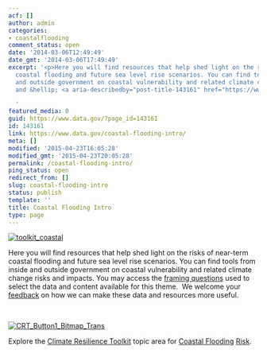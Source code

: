 ```yaml
---
acf: []
author: admin
categories:
- coastalflooding
comment_status: open
date: '2014-03-06T12:49:49'
date_gmt: '2014-03-06T17:49:49'
excerpt: '<p>Here you will find resources that help shed light on the risks of near-term
  coastal flooding and future sea level rise scenarios. You can find tools from inside
  and outside government on coastal vulnerability and related climate change risks
  and &hellip; <a aria-describedby="post-title-143161" href="https://www.data.gov/coastal-flooding-intro/">Continued</a></p>

  '
featured_media: 0
guid: https://www.data.gov/?page_id=143161
id: 143161
link: https://www.data.gov/coastal-flooding-intro/
meta: []
modified: '2015-04-23T16:05:28'
modified_gmt: '2015-04-23T20:05:28'
permalink: /coastal-flooding-intro/
ping_status: open
redirect_from: []
slug: coastal-flooding-intro
status: publish
template: ''
title: Coastal Flooding Intro
type: page
---
```

[![toolkit_coastal](https://s3.amazonaws.com/bsp-ocsit-prod-east-appdata/datagov/wordpress/2014/03/toolkit_coastal-300x300.jpg)](https://s3.amazonaws.com/bsp-ocsit-prod-east-appdata/datagov/wordpress/2014/03/toolkit_coastal.jpg)


Here you will find resources that help shed light on the risks of near-term coastal flooding and future sea level rise scenarios. You can find tools from inside and outside government on coastal vulnerability and related climate change risks and impacts. You may access the [framing questions](http://www.data.gov/climate/coastal-flooding-questions "Coastal Flooding – Framing Questions") used to select the data and content available for this theme.  We welcome your [feedback](/climate/climate-feedback/) on how we can make these data and resources more useful.


 


[![CRT_Button1_Bitmap_Trans](https://s3.amazonaws.com/bsp-ocsit-prod-east-appdata/datagov/wordpress/2014/03/CRT_Button1_Bitmap_Trans-300x118.png)](http://toolkit.climate.gov)


Explore the [Climate Resilience Toolkit](http://toolkit.climate.gov) topic area for [Coastal Flooding](http://toolkit.climate.gov/topics/coastal-flood-risk) [Risk](http://toolkit.climate.gov/topics/coastal-flood-risk).


